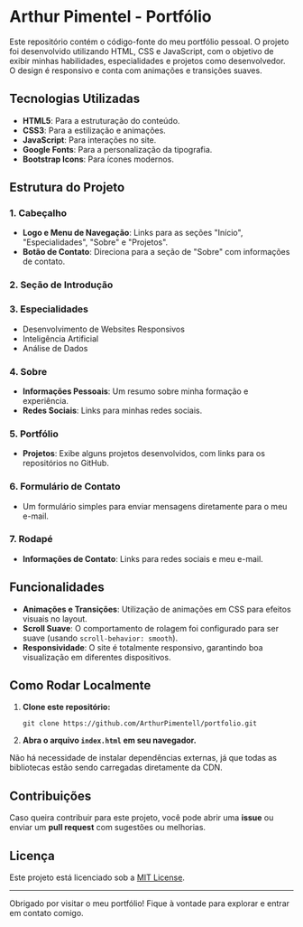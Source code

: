 <!DOCTYPE html>
<html lang="pt-br">
<head>
    <meta charset="UTF-8">
    <meta name="viewport" content="width=device-width, initial-scale=1.0">
</head>
<body>
    <h1>Arthur Pimentel - Portfólio</h1>
    <p>Este repositório contém o código-fonte do meu portfólio pessoal. O projeto foi desenvolvido utilizando HTML, CSS e JavaScript, com o objetivo de exibir minhas habilidades, especialidades e projetos como desenvolvedor. O design é responsivo e conta com animações e transições suaves.</p>
    <h2>Tecnologias Utilizadas</h2>
    <ul>
        <li><strong>HTML5</strong>: Para a estruturação do conteúdo.</li>
        <li><strong>CSS3</strong>: Para a estilização e animações.</li>
        <li><strong>JavaScript</strong>: Para interações no site.</li>
        <li><strong>Google Fonts</strong>: Para a personalização da tipografia.</li>
        <li><strong>Bootstrap Icons</strong>: Para ícones modernos.</li>
    </ul>
    <h2>Estrutura do Projeto</h2>
    <h3>1. Cabeçalho</h3>
    <ul>
        <li><strong>Logo e Menu de Navegação</strong>: Links para as seções "Início", "Especialidades", "Sobre" e "Projetos".</li>
        <li><strong>Botão de Contato</strong>: Direciona para a seção de "Sobre" com informações de contato.</li>
    </ul>
    <h3>2. Seção de Introdução</h3>
    <h3>3. Especialidades</h3>
    <ul>
        <li>Desenvolvimento de Websites Responsivos</li>
        <li>Inteligência Artificial</li>
        <li>Análise de Dados</li>
    </ul>
    <h3>4. Sobre</h3>
     <ul>
        <li><strong>Informações Pessoais</strong>: Um resumo sobre minha formação e experiência.</li>
        <li><strong>Redes Sociais</strong>: Links para minhas redes sociais.</li>
    </ul>
    <h3>5. Portfólio</h3>
    <ul>
        <li><strong>Projetos</strong>: Exibe alguns projetos desenvolvidos, com links para os repositórios no GitHub.</li>
    </ul>
    <h3>6. Formulário de Contato</h3>
    <ul>
        <li>Um formulário simples para enviar mensagens diretamente para o meu e-mail.</li>
    </ul>
    <h3>7. Rodapé</h3>
    <ul>
        <li><strong>Informações de Contato</strong>: Links para redes sociais e meu e-mail.</li>
    </ul>
    <h2>Funcionalidades</h2>
    <ul>
        <li><strong>Animações e Transições</strong>: Utilização de animações em CSS para efeitos visuais no layout.</li>
        <li><strong>Scroll Suave</strong>: O comportamento de rolagem foi configurado para ser suave (usando <code>scroll-behavior: smooth</code>).</li>
        <li><strong>Responsividade</strong>: O site é totalmente responsivo, garantindo boa visualização em diferentes dispositivos.</li>
    </ul>
    <h2>Como Rodar Localmente</h2>
    <ol>
        <li><strong>Clone este repositório:</strong>
            <pre><code>git clone https://github.com/ArthurPimentell/portfolio.git</code></pre>
        </li>
        <li><strong>Abra o arquivo <code>index.html</code> em seu navegador.</strong></li>
    </ol>
    <p>Não há necessidade de instalar dependências externas, já que todas as bibliotecas estão sendo carregadas diretamente da CDN.</p>
    <h2>Contribuições</h2>
    <p>Caso queira contribuir para este projeto, você pode abrir uma <strong>issue</strong> ou enviar um <strong>pull request</strong> com sugestões ou melhorias.</p>
    <h2>Licença</h2>
    <p>Este projeto está licenciado sob a <a href="LICENSE" target="_blank">MIT License</a>.</p>
    <hr>
    <footer>
        <p>Obrigado por visitar o meu portfólio! Fique à vontade para explorar e entrar em contato comigo.</p>
    </footer>
</body>
</html>
